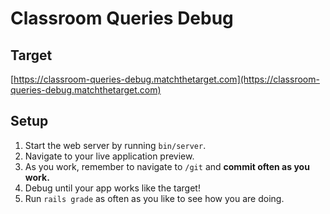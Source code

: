 # Classroom Queries Debug

## Target

[https://classroom-queries-debug.matchthetarget.com](https://classroom-queries-debug.matchthetarget.com)

## Setup

1. Start the web server by running `bin/server`.
1. Navigate to your live application preview.
1. As you work, remember to navigate to `/git` and **commit often as you work.**
2. Debug until your app works like the target!
3. Run `rails grade` as often as you like to see how you are doing.
